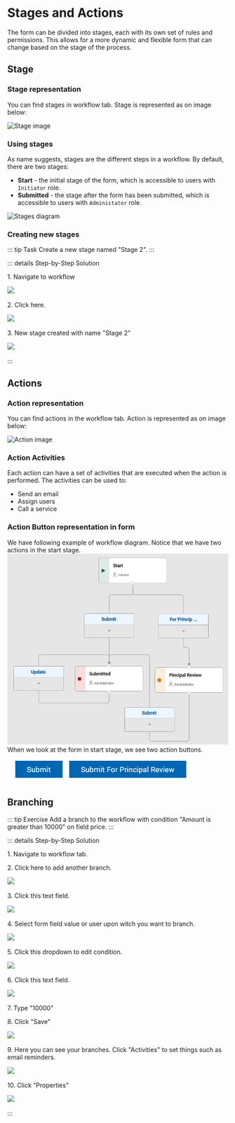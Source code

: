 # Stages and Actions

The form can be divided into stages, each with its own set of rules and permissions. This allows for a more dynamic and
flexible form that can change based on the stage of the process.

## Stage

### Stage representation

You can find stages in workflow tab. Stage is represented as on image below:

![Stage image](/stage.png)

### Using stages

As name suggests, stages are the different steps in a workflow. By default, there are two stages:

- **Start** - the initial stage of the form, which is accessible to users with `Initiator` role.
- **Submitted** - the stage after the form has been submitted, which is accessible to users with `Administator` role.

![Stages diagram](/stages-diagram.png)

### Creating new stages

::: tip Task
Create a new stage named "Stage 2".
:::

::: details Step-by-Step Solution

1\. Navigate to workflow

![](https://ajeuwbhvhr.cloudimg.io/colony-recorder.s3.amazonaws.com/files/2024-02-25/722b72cd-b4d3-4ef9-930c-278f5487857a/ascreenshot.jpeg?tl_px=0,0&br_px=764,427&force_format=png&width=764&wat_scale=68&wat=1&wat_opacity=0.7&wat_gravity=northwest&wat_url=https://colony-recorder.s3.us-west-1.amazonaws.com/images/watermarks/FB923C_standard.png&wat_pad=-4,181)

2\. Click here.

![](https://ajeuwbhvhr.cloudimg.io/colony-recorder.s3.amazonaws.com/files/2024-02-25/95c793a6-b933-430d-be52-88a8dbaef867/ascreenshot.jpeg?tl_px=450,151&br_px=1525,752&force_format=png&wat_scale=95&wat=1&wat_opacity=0.7&wat_gravity=northwest&wat_url=https://colony-recorder.s3.us-west-1.amazonaws.com/images/watermarks/FB923C_standard.png&wat_pad=502,265)

3\. New stage created with name "Stage 2"

![](https://ajeuwbhvhr.cloudimg.io/colony-recorder.s3.amazonaws.com/files/2024-02-25/ee197af7-2bdd-4ebb-9678-71082a528237/user_cropped_screenshot.jpeg?tl_px=0,0&br_px=604,768&force_format=png&width=880&wat_scale=78&wat=1&wat_opacity=0.7&wat_gravity=northwest&wat_url=https://colony-recorder.s3.us-west-1.amazonaws.com/images/watermarks/FB923C_standard.png&wat_pad=923,201)

:::

## Actions

### Action representation

You can find actions in the workflow tab. Action is represented as on image below:

![Action image](/action_with_description.png)

### Action Activities

Each action can have a set of activities that are executed when the action is performed. The activities can be used to:

- Send an email
- Assign users
- Call a service

### Action Button representation in form

We have following example of workflow diagram. Notice that we have two actions in the start stage.
![Sample workflow](./workflow.png)
When we look at the form in start stage, we see two action buttons.
![Sample action buttons](./action_buttons.png)

## Branching

::: tip Exercise
Add a branch to the workflow with condition "Amount is greater than 10000" on field price.
:::

::: details Step-by-Step Solution

1\. Navigate to workflow tab.[ ](https://volt.whitesoft.eu/volt-apps/secure/org/ide/manager.html)

2\. Click here to add another branch.

![](https://ajeuwbhvhr.cloudimg.io/colony-recorder.s3.amazonaws.com/files/2024-04-06/f9a62506-2315-4e43-9324-02e2f2b73a9d/ascreenshot.jpeg?tl_px=800,788&br_px=2735,1870&force_format=png&width=1120.0&wat=1&wat_opacity=0.7&wat_gravity=northwest&wat_url=https://colony-recorder.s3.us-west-1.amazonaws.com/images/watermarks/FB923C_standard.png&wat_pad=524,420)

3\. Click this text field.

![](https://ajeuwbhvhr.cloudimg.io/colony-recorder.s3.amazonaws.com/files/2024-04-06/0263dcc8-d543-49e1-9463-ee150f920cc8/ascreenshot.jpeg?tl_px=971,59&br_px=2906,1140&force_format=png&width=1120.0&wat=1&wat_opacity=0.7&wat_gravity=northwest&wat_url=https://colony-recorder.s3.us-west-1.amazonaws.com/images/watermarks/FB923C_standard.png&wat_pad=524,277)

4\. Select form field value or user upon witch you want to branch.

![](https://ajeuwbhvhr.cloudimg.io/colony-recorder.s3.amazonaws.com/files/2024-04-06/3afb0cf9-daf6-40f1-b3fe-bb2dbac8e560/ascreenshot.jpeg?tl_px=478,208&br_px=2413,1289&force_format=png&width=1120.0&wat=1&wat_opacity=0.7&wat_gravity=northwest&wat_url=https://colony-recorder.s3.us-west-1.amazonaws.com/images/watermarks/FB923C_standard.png&wat_pad=523,277)

5\. Click this dropdown to edit condition.

![](https://ajeuwbhvhr.cloudimg.io/colony-recorder.s3.amazonaws.com/files/2024-04-06/bf81d9d7-a92c-45c3-aa04-84391e8c70c8/ascreenshot.jpeg?tl_px=1174,48&br_px=3109,1129&force_format=png&width=1120.0&wat=1&wat_opacity=0.7&wat_gravity=northwest&wat_url=https://colony-recorder.s3.us-west-1.amazonaws.com/images/watermarks/FB923C_standard.png&wat_pad=524,277)

6\. Click this text field.

![](https://ajeuwbhvhr.cloudimg.io/colony-recorder.s3.amazonaws.com/files/2024-04-06/bea849f0-6c27-4194-b397-6a01f43887bb/ascreenshot.jpeg?tl_px=924,170&br_px=2859,1251&force_format=png&width=1120.0&wat=1&wat_opacity=0.7&wat_gravity=northwest&wat_url=https://colony-recorder.s3.us-west-1.amazonaws.com/images/watermarks/FB923C_standard.png&wat_pad=523,277)

7\. Type "10000"

8\. Click "Save"

![](https://ajeuwbhvhr.cloudimg.io/colony-recorder.s3.amazonaws.com/files/2024-04-06/3230e730-bc44-470b-bd28-f0fd19aef2ce/ascreenshot.jpeg?tl_px=1288,788&br_px=3223,1870&force_format=png&width=1120.0&wat=1&wat_opacity=0.7&wat_gravity=northwest&wat_url=https://colony-recorder.s3.us-west-1.amazonaws.com/images/watermarks/FB923C_standard.png&wat_pad=524,327)

9\. Here you can see your branches. Click "Activities" to set things such as email reminders.

![](https://ajeuwbhvhr.cloudimg.io/colony-recorder.s3.amazonaws.com/files/2024-04-06/4e789d4b-76e2-4640-813f-1532670290b8/user_cropped_screenshot.jpeg?tl_px=0,0&br_px=647,1081&force_format=png&width=452&wat_scale=40&wat=1&wat_opacity=0.7&wat_gravity=northwest&wat_url=https://colony-recorder.s3.us-west-1.amazonaws.com/images/watermarks/FB923C_standard.png&wat_pad=187,17)

10\. Click "Properties"

![](https://ajeuwbhvhr.cloudimg.io/colony-recorder.s3.amazonaws.com/files/2024-04-06/cfe046cc-9ac6-4f09-b339-df92477417a0/ascreenshot.jpeg?tl_px=1906,0&br_px=3841,1081&force_format=png&width=1120.0&wat=1&wat_opacity=0.7&wat_gravity=northwest&wat_url=https://colony-recorder.s3.us-west-1.amazonaws.com/images/watermarks/FB923C_standard.png&wat_pad=767,135)

:::


